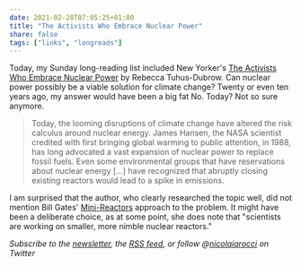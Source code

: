 ```yaml
---
date: 2021-02-28T07:05:25+01:00
title: "The Activists Who Embrace Nuclear Power"
share: false
tags: ["links", "longreads"]
---
```

Today, my Sunday long-reading list included New Yorker's [The Activists Who
Embrace Nuclear Power][1] by Rebecca Tuhus-Dubrow. Can nuclear power possibly
be a viable solution for climate change? Twenty or even ten years ago, my
answer would have been a big fat No. Today? Not so sure anymore.

> Today, the looming disruptions of climate change have altered the risk
> calculus around nuclear energy. James Hansen, the NASA scientist credited
> with first bringing global warming to public attention, in 1988, has long
> advocated a vast expansion of nuclear power to replace fossil fuels. Even
> some environmental groups that have reservations about nuclear energy [...]
> have recognized that abruptly closing existing reactors would lead to a spike
> in emissions.

I am surprised that the author, who clearly researched the topic well, did not
mention Bill Gates' [Mini-Reactors][2] approach to the problem. It might have
been a deliberate choice, as at some point, she does note that "scientists are
working on smaller, more nimble nuclear reactors."

*Subscribe to the [newsletter][nl], the [RSS feed][rss], or follow @[nicolaiarocci][tw] on Twitter*

 [1]: https://www.newyorker.com/tech/annals-of-technology/the-activists-who-embrace-nuclear-power
 [2]: https://www.forbes.com/sites/scottcarpenter/2020/08/31/bill-gates-nuclear-firm-says-new-reactor-can-backstop-grid-with-molten-salt-storage/
 [rss]: https://nicolaiarocci.com/index.xml
 [tw]: http://twitter.com/nicolaiarocci
 [nl]: https://nicolaiarocci.substack.com
